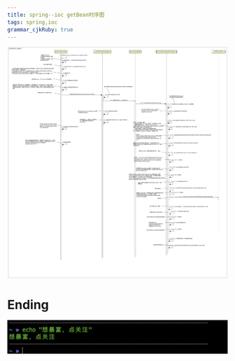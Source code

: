 ```yaml
---
title: spring--ioc getBean时序图
tags: spring,ioc
grammar_cjkRuby: true
---
```


![enter description here](./images/spring%20ioc--getBean_1.jpg )

# Ending

![enter description here](./images/1550305884335.jpg)
